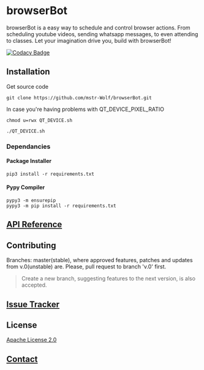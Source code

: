 # browserBot
browserBot is a easy way to schedule and control browser actions. From scheduling youtube videos, sending whatsapp messages, to even attending to classes. Let your imagination drive you, build with browserBot!

[![Codacy Badge](https://api.codacy.com/project/badge/Grade/9babc73436334c38b139c2d3be998ee1)](https://app.codacy.com/gh/mstr-Wolf/browserBot?utm_source=github.com&utm_medium=referral&utm_content=mstr-Wolf/browserBot&utm_campaign=Badge_Grade)

## Installation
Get source code
```shell script
git clone https://github.com/mstr-Wolf/browserBot.git
```
In case you're having problems with QT_DEVICE_PIXEL_RATIO
```shell script
chmod u=rwx QT_DEVICE.sh

./QT_DEVICE.sh
```

### Dependancies
#### Package Installer
```shell script
pip3 install -r requirements.txt
```
#### Pypy Compiler
```shell script
pypy3 -m ensurepip
pypy3 -m pip install -r requirements.txt
```

## [API Reference](https://github.com/mstr-Wolf/browserBot/tree/master/docs)

## Contributing
Branches: master(stable), where approved features, patches and updates from v.0(unstable) are. Please, pull request to branch 'v.0' first.
> Create a new branch, suggesting features to the next version, is also accepted.

## [Issue Tracker](https://github.com/mstr-Wolf/browserBot/issues)

## License
[Apache License 2.0](https://github.com/mstr-Wolf/browserBot/blob/master/LICENSE)

## [Contact](https://github.com/mstr-Wolf/mstr-Wolf)
